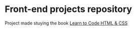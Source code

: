 # Front-end projects repository

Project made stuying the book [Learn to Code HTML & CSS](http://learn.shayhowe.com/html-css/)